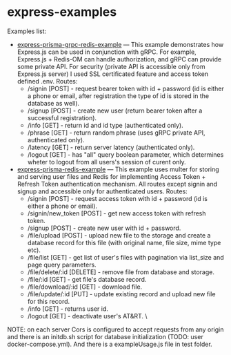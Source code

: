 # express-examples
Examples list:
* [express-prisma-grpc-redis-example](https://github.com/vaguue/express-examples/tree/main/express-prisma-grpc-redis-example) — This example demonstrates how Express.js can be used in conjunction with gRPC. For example, Express.js + Redis-OM can handle authorization, and gRPC can provide some private API. For security (private API is accessible only from Express.js server) I used SSL certificated feature and access token defined .env. Routes:
  * /signin [POST] - request bearer token with id + password (id is either a phone or email, after registration the type of id is stored in the database as well).
  * /signup [POST] - create new user (return bearer token after a successful registration).
  * /info [GET] - return id and id type (authenticated only).
  * /phrase [GET] - return random phrase (uses gRPC private API, authenticated only).
  * /latency [GET] - return server latency (authenticated only).
  * /logout [GET] - has "all" query boolean parameter, which determines wheter to logout from all users's session of curent only.
* [express-prisma-redis-example](https://github.com/vaguue/express-examples/tree/main/express-prisma-redis-example) — This example uses multer for storing and serving user files and Redis for implementing Access Token + Refresh Token authentication mechanism. All routes except signin and signup and accessible only for authenticated users. Routes:
  * /signin [POST] - request access token with id + password (id is either a phone or email).
  * /signin/new_token [POST] - get new access token with refresh token.
  * /signup [POST] - create new user with id + password.
  * /file/upload [POST] - upload new file to the storage and create a database record for this file (with original name, file size, mime type etc).
  * /file/list [GET] - get list of user's files with pagination via list_size and page query parameters.
  * /file/delete/:id [DELETE] - remove file from database and storage.
  * /file/:id [GET] - get file's database record.
  * /file/download/:id [GET] - download file.
  * /file/update/:id [PUT] - update existing record and upload new file for this record.
  * /info [GET] - returns user id.
  * /logout [GET] - deactivate user's AT&RT. \


NOTE: on each server Cors is configured to accept requests from any origin and there is an initdb.sh script for database initialization (TODO: user docker-compose.yml). And there is a exampleUsage.js file in test folder.
